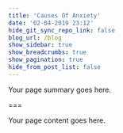 ```yaml
---
title: 'Causes Of Anxiety'
date: '02-04-2019 23:12'
hide_git_sync_repo_link: false
blog_url: /blog
show_sidebar: true
show_breadcrumbs: true
show_pagination: true
hide_from_post_list: false
---
```


Your page summary goes here.

===

Your page content goes here.
[](https://www.evernote.com/shard/s12/sh/8ef06707-2c06-4653-bb6b-9b31ee5c68ee/f42b8ffa8242739b73f46bd08c3242db)